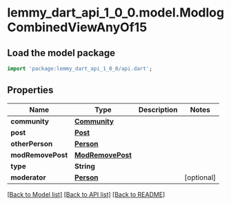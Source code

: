 # lemmy_dart_api_1_0_0.model.ModlogCombinedViewAnyOf15

## Load the model package
```dart
import 'package:lemmy_dart_api_1_0_0/api.dart';
```

## Properties
Name | Type | Description | Notes
------------ | ------------- | ------------- | -------------
**community** | [**Community**](Community.md) |  | 
**post** | [**Post**](Post.md) |  | 
**otherPerson** | [**Person**](Person.md) |  | 
**modRemovePost** | [**ModRemovePost**](ModRemovePost.md) |  | 
**type** | **String** |  | 
**moderator** | [**Person**](Person.md) |  | [optional] 

[[Back to Model list]](../README.md#documentation-for-models) [[Back to API list]](../README.md#documentation-for-api-endpoints) [[Back to README]](../README.md)


